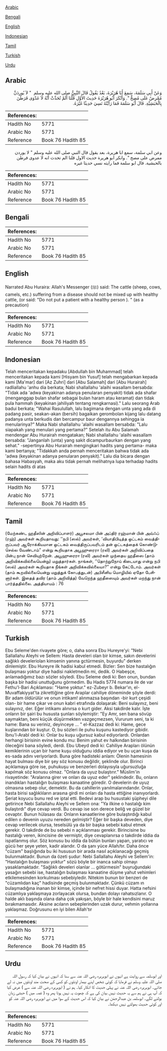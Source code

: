 [Arabic](#arabic)

[Bengali](#bengali)

[English](#english)

[Indonesian](#indonesian)

[Tamil](#tamil)

[Turkish](#turkish)

[Urdu](#urdu)

## Arabic


<div dir="rtl" lang="ar" style={{fontSize:'larger',backgroundColor:'#f8f9fa',padding:20}}>
وَعَنْ أَبِي سَلَمَةَ، سَمِعَ أَبَا هُرَيْرَةَ، بَعْدُ يَقُولُ قَالَ النَّبِيُّ صلى الله عليه وسلم ‏ "‏ لاَ يُورِدَنَّ مُمْرِضٌ عَلَى مُصِحٍّ ‏"‏‏.‏ وَأَنْكَرَ أَبُو هُرَيْرَةَ حَدِيثَ الأَوَّلِ قُلْنَا أَلَمْ تُحَدِّثْ أَنَّهُ لاَ عَدْوَى فَرَطَنَ بِالْحَبَشِيَّةِ‏.‏ قَالَ أَبُو سَلَمَةَ فَمَا رَأَيْتُهُ نَسِيَ حَدِيثًا غَيْرَهُ‏.‏
</div>
<div style={{backgroundColor:'#f8f9fa',padding:20, marginBottom: 10}}><table> <thead> <tr> <th>References:</th> <th></th> </tr> </thead> <tbody><tr><td>Hadith No</td><td>5771</td></tr><tr><td>Arabic No</td><td>5771</td></tr><tr><td>Reference</td><td>Book 76 Hadith 85</td></tr></tbody></table></div>


<div dir="rtl" lang="ar" style={{fontSize:'larger',backgroundColor:'#f8f9fa',padding:20}}>
وعن ابي سلمة، سمع ابا هريرة، بعد يقول قال النبي صلى الله عليه وسلم " لا يوردن ممرض على مصح ". وانكر ابو هريرة حديث الاول قلنا الم تحدث انه لا عدوى فرطن بالحبشية. قال ابو سلمة فما رايته نسي حديثا غيره
</div>
<div style={{backgroundColor:'#f8f9fa',padding:20, marginBottom: 10}}><table> <thead> <tr> <th>References:</th> <th></th> </tr> </thead> <tbody><tr><td>Hadith No</td><td>5771</td></tr><tr><td>Arabic No</td><td>5771</td></tr><tr><td>Reference</td><td>Book 76 Hadith 85</td></tr></tbody></table></div>

## Bengali


<div dir="ltr" lang="bn" style={{fontSize:'larger',backgroundColor:'#f8f9fa',padding:20}}>

</div>
<div style={{backgroundColor:'#f8f9fa',padding:20, marginBottom: 10}}><table> <thead> <tr> <th>References:</th> <th></th> </tr> </thead> <tbody><tr><td>Hadith No</td><td>5771</td></tr><tr><td>Arabic No</td><td>5771</td></tr><tr><td>Reference</td><td>Book 76 Hadith 85</td></tr></tbody></table></div>

## English


<div dir="ltr" lang="en" style={{fontSize:'larger',backgroundColor:'#f8f9fa',padding:20}}>
Narrated Abu Huraira: Allah's Messenger (ﷺ) said: The cattle (sheep, cows, camels, etc.) suffering from a disease should not be mixed up with healthy cattle, (or said: "Do not put a patient with a healthy person ). " (as a precaution)
</div>
<div style={{backgroundColor:'#f8f9fa',padding:20, marginBottom: 10}}><table> <thead> <tr> <th>References:</th> <th></th> </tr> </thead> <tbody><tr><td>Hadith No</td><td>5771</td></tr><tr><td>Arabic No</td><td>5771</td></tr><tr><td>Reference</td><td>Book 76 Hadith 85</td></tr></tbody></table></div>

## Indonesian


<div dir="ltr" lang="id" style={{fontSize:'larger',backgroundColor:'#f8f9fa',padding:20}}>
Telah menceritakan kepadaku [Abdullah bin Muhammad] telah menceritakan kepada kami [Hisyam bin Yusuf] telah mengabarkan kepada kami [Ma'mar] dari [Az Zuhri] dari [Abu Salamah] dari [Abu Hurairah] radliallahu 'anhu dia berkata; Nabi shallallahu 'alaihi wasallam bersabda: "Tidak ada 'adwa (keyakinan adanya penularan penyakit) tidak ada shafar (menganggap bulan shafar sebagai bulan haram atau keramat) dan tidak pula hammah (keyakinan jahiliyah tentang rengkarnasi)." Lalu seorang Arab badui berkata; "Wahai Rasulullah, lalu bagimana dengan unta yang ada di padang pasir, seakan-akan (bersih) bagaikan gerombolan kijang lalu datang padanya unta berkudis dan bercampur baur dengannya sehingga ia menularinya?" Maka Nabi shallallahu 'alaihi wasallam bersabda: "Lalu siapakah yang menulari yang pertama?" Setelah itu Abu Salamah mendengar Abu Hurairah mengatakan; Nabi shallallahu 'alaihi wasallam bersabda: "Janganlah (unta) yang sakit dicampurbaurkan dengan yang sehat." -sepertinya Abu Hurairah mengingkari hadits yang pertama- maka kami bertanya; "Tidakkah anda pernah menceritakan bahwa tidak ada 'adwa (keyakinan adanya penularan penyakit)." Lalu dia bicara dengan bahasa Habasyah, maka aku tidak pernah melihatnya lupa terhadap hadits selain hadits di atas
</div>
<div style={{backgroundColor:'#f8f9fa',padding:20, marginBottom: 10}}><table> <thead> <tr> <th>References:</th> <th></th> </tr> </thead> <tbody><tr><td>Hadith No</td><td>5771</td></tr><tr><td>Arabic No</td><td>5771</td></tr><tr><td>Reference</td><td>Book 76 Hadith 85</td></tr></tbody></table></div>

## Tamil


<div dir="ltr" lang="ta" style={{fontSize:'larger',backgroundColor:'#f8f9fa',padding:20}}>
(மேற்கண்ட ஹதீஸின் அறிவிப்பாளர்) அபூசலமா பின் அப்திர் ரஹ்மான் பின் அவ்ஃப் (ரஹ்) அவர்கள் கூறியதாவது: ‘‘நபி (ஸல்) அவர்கள், ‘வியாதிபிடித்த ஒட்டகம் வைத்திருப்பவர் ஆரோக்கியமான ஒட்டகம் வைத்திருப்பவரிடம் தன் ஒட்டகத்தைக் கொண்டுசெல்ல வேண்டாம்” என்று கூறியதாக அபூஹுரைரா (ரலி) அவர்கள் அறிவிப்பதை பின்பு நான் செவியுற்றேன். அபூஹுரைரா (ரலி) அவர்கள் முந்தைய ஹதீஸை (தாம் அறிவிக்கவில்லையென்று) மறுத்தார்கள். நாங்கள், ‘‘தொற்றுநோய் கிடையாது என்று நபி (ஸல்) அவர்கள் கூறியதாக நீங்கள் அறிவிக்கவில்லையா?” என்று கேட்டோம். அவர்கள் (தாம் கூறவில்லையென்று மறுத்துக் கோபத்துடன்) அபிசீனிய மொழியில் ஏதோ பேசினார்கள். இதைத் தவிர (தாம் அறிவித்த) வேறெந்த ஹதீஸையும் அவர்கள் மறந்து நான் பார்த்ததில்லை. அத்தியாயம் : 76
</div>
<div style={{backgroundColor:'#f8f9fa',padding:20, marginBottom: 10}}><table> <thead> <tr> <th>References:</th> <th></th> </tr> </thead> <tbody><tr><td>Hadith No</td><td>5771</td></tr><tr><td>Arabic No</td><td>5771</td></tr><tr><td>Reference</td><td>Book 76 Hadith 85</td></tr></tbody></table></div>

## Turkish


<div dir="ltr" lang="tr" style={{fontSize:'larger',backgroundColor:'#f8f9fa',padding:20}}>
Ebu Seleme'den rivayete göre; o, daha sonra Ebu Hureyre'yi: "Nebi Sallallahu Aleyhi ve Sellem: Hasta develeri olan bir kimse, sakın develerini sağlıklı develeriolan kimsenin yanına gctürmesin, buyurdu" derken dinlemiştir. Ebu Hureyre ilk hadisi kabul etmedi. Bizler: Sen bize hastalığın bulaşması yoktur diye hadisi nakletmedin mi, dedik. O Habeşçe, anlamadığımız bazı sözler söyledi. Ebu Seleme dedi ki: Ben onun, bundan başka bir hadisi unuttuğunu görmedim. Bu Hadis 5774 numara ile de var Fethu'l-Bari Açıklaması: "Hame yoktur." ez-Zubeyr b. Bekar'ın, el-Muvaffakiyyat'ta zikrettiğine göre Araplar cahiliye döneminde şöyle derdi: Bir adam öldürülür ve onun intikam! alınmazsa başından -bir kurt çeşidi olan- bir hame çıkar ve onun kabri etrafında dolaşarak: Beni sulayınız, beni sulayınız, der. Eğer intikamı alınırsa o kurt gider. Aksi takdirde kalır. İşte onların bir şairi bu hususta şunları söylemiştir: "Ey Amr, sen bana sövüp saymaktan, beni küçük düşürmekten vazgeçmezsen, Vururum seni, ta ki hame: Bana su veriniz, deyinceye ... " el-Kazzaz dedi ki: Hame, gece kuşlarından bir kuştur. O, bu sözleri ile puhu kuşunu kastediyor gibidir. İbnu'l-Arabl dedi ki: Onlar bu kuşu uğursuz kabul ediyorlardı. Onlardan herhangi birisinin evine kondu mu: Benim yahut ev halkından birisinin öleceğini bana söyledi, derdi. Ebu Ubeyd dedi ki: Cahiliye Arapları ölünün kemiklerinin uçan bir hame kuşu olduğunu iddia ediyor ve bu uçan kuşa da es-sada adını veriyorlardı. Buna göre hadisteki anlam: Ölenin hamesinin hayat bulması diye bir şey söz konusu değildir, şeklinde olur. Birinci açıklamaya göre ise, puhukuşu ve benzerleri dolayısıyla uğursuzluğa kapılmak söz konusu olmaz. "Onlara da uyuz bulaştırır." Müslim'in rivayetinde: "Aralarına girer ve onları da uyuz eder" şeklindedir. Bu, onların inandıkları hastalığın bulaşması kanaatine göredir. O develerin de uyuz olmasına sebep olur, demektir. Bu da cahillerin yanılmalarındandır. Onlar, hasta birisi sağlıklıların arasına girdi mi onları da hasta ettiğine inanıyorlardı. Şeriat koyucu bunu red ve iptal etti. Bedevi arap bu husustaki şüpheyi dile getirince Nebi Sallallahu Aleyhi ve Sellem ona: "Ya ilkine o hastalığı kim bulaştırdı" diye cevap verdi. Bu cevap ise son derece beliğ ve güzel bir cevaptır. Bunun hülasası da: Onların kanaatlerine göre bulaştırdığı kabul edilen o devenin uyuzu nereden gelmiştir? Eğer bir başka deveden, diye cevap verilecek olursa, teselsülü ya da bir başka sebebi kabul etmek gerekir. O takdirde de bu sebebi n açıklanması gerekir. Birincisine bu hastalığı veren, ikincisine de vermiştir, diye cevaplanırsa o takdirde iddia da ispatlanmış olur. Söz konusu bu iddia da bütün bunları yapan, yaratıcı ve gücü her şeye yeten, kadir alandır. O da şanı yüce Allah/tır. Daha önce "cüzam" başlığında bu iki hususun bir arada nasıl açıklanacağı geçmiş bulunmaktadır. Bunun da özeti şudur: Nebi Sallallahu Aleyhi ve Sellem'in: "Hastalığın bulaşması yoktur" sözü böyle bir inanca sahip olmayı yasaklamaktadır. "Sağlıklı develeri olanlar ... götürmesin" buyruğundaki yasağın sebebi ise, hastalığın bulaşması kanaatine düşme yahut vehimleri etkilemesinden korkulması sebebiyledir. Nitekim bunun bir benzeri de "cüzamlıdan kaç" hadisinde geçmiş bulunmaktadır. Çünkü cüzam ın bulaşmadığına inanan bir kimse, içinde bir nefret hissi duyar. Hatta nefsini cüzamlıya yaklaşmaya zorlayacak olursa, bundan dolayı rahatsızlanır. O halde aklı başında olana daha çok yakışan, böyle bir hale kendisini maruz bırakmamasıdır. Aksine acıların sebeplerinden uzak durur, vehmin yollarına yaklaşmaz. Doğrusunu en iyi bilen Allah'tır
</div>
<div style={{backgroundColor:'#f8f9fa',padding:20, marginBottom: 10}}><table> <thead> <tr> <th>References:</th> <th></th> </tr> </thead> <tbody><tr><td>Hadith No</td><td>5771</td></tr><tr><td>Arabic No</td><td>5771</td></tr><tr><td>Reference</td><td>Book 76 Hadith 85</td></tr></tbody></table></div>

## Urdu


<div dir="rtl" lang="ur" style={{fontSize:'larger',backgroundColor:'#f8f9fa',padding:20}}>
اور ابوسلمہ سے روایت ہے انہوں نے ابوہریرہ رضی اللہ عنہ سے سنا کہ انہوں نے بیان کیا کہ رسول اللہ صلی اللہ علیہ وسلم نے فرمایا کہ کوئی شخص اپنے بیمار اونٹوں کو کسی کے صحت مند اونٹوں میں نہ لے جائے۔ ابوہریرہ رضی اللہ عنہ نے پہلی حدیث کا انکار کیا۔ ہم نے ( ابوہریرہ رضی اللہ عنہ سے ) عرض کیا کہ آپ ہی نے ہم سے یہ حدیث نہیں بیان کی ہے کہ چھوت یہ نہیں ہوتا پھر وہ ( غصہ میں ) حبشی زبان بولنے لگے۔ ابوسلمہ بن عبدالرحمٰن نے بیان کیا کہ اس حدیث کے سوا میں نے ابوہریرہ رضی اللہ عنہ کو اور کوئی حدیث بھولتے نہیں دیکھا۔
</div>
<div style={{backgroundColor:'#f8f9fa',padding:20, marginBottom: 10}}><table> <thead> <tr> <th>References:</th> <th></th> </tr> </thead> <tbody><tr><td>Hadith No</td><td>5771</td></tr><tr><td>Arabic No</td><td>5771</td></tr><tr><td>Reference</td><td>Book 76 Hadith 85</td></tr></tbody></table></div>
